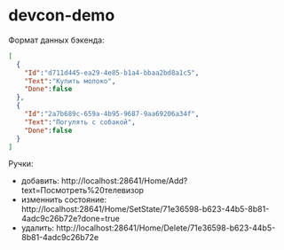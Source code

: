 # devcon-demo

Формат данных бэкенда:
```json
[
  {
    "Id":"d711d445-ea29-4e85-b1a4-bbaa2bd8a1c5",
    "Text":"Купить молоко",
    "Done":false
  },
  {
    "Id":"2a7b689c-659a-4b95-9687-9aa69206a34f",
    "Text":"Погулять с собакой",
    "Done":false
  }
]
```

Ручки:
- добавить: http://localhost:28641/Home/Add?text=Посмотреть%20телевизор
- изменнить состояние: http://localhost:28641/Home/SetState/71e36598-b623-44b5-8b81-4adc9c26b72e?done=true
- удалить: http://localhost:28641/Home/Delete/71e36598-b623-44b5-8b81-4adc9c26b72e

